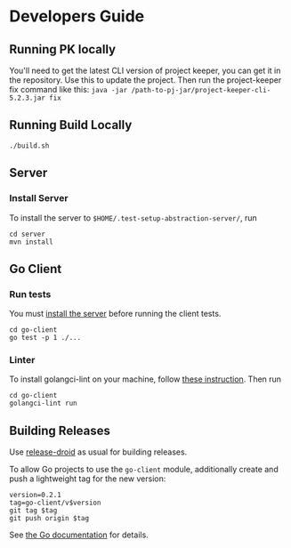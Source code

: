 # Developers Guide

## Running PK locally

You'll need to get the latest CLI version of project keeper, you can get it in the repository. Use this to update the project.
Then run the project-keeper fix command like this:
`java -jar /path-to-pj-jar/project-keeper-cli-5.2.3.jar fix`

## Running Build Locally

```shell
./build.sh
```

## Server

### Install Server

To install the server to `$HOME/.test-setup-abstraction-server/`, run

```shell
cd server
mvn install
```

## Go Client

### Run tests

You must [install the server](#install-server) before running the client tests.

```shell
cd go-client
go test -p 1 ./...
```

### Linter

To install golangci-lint on your machine, follow [these instruction](https://golangci-lint.run/welcome/install/#local-installation). Then run

```shell
cd go-client
golangci-lint run
```

## Building Releases

Use [release-droid](https://github.com/exasol/release-droid) as usual for building releases.

To allow Go projects to use the `go-client` module, additionally create and push a lightweight tag for the new version:

```shell
version=0.2.1
tag=go-client/v$version
git tag $tag
git push origin $tag
```

See [the Go documentation](https://go.dev/doc/modules/managing-source#multiple-module-source) for details.
